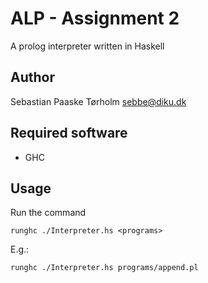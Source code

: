 # ALP - Assignment 2
A prolog interpreter written in Haskell

## Author
Sebastian Paaske Tørholm <sebbe@diku.dk>

## Required software
* GHC

## Usage
Run the command

    runghc ./Interpreter.hs <programs>

E.g.:

    runghc ./Interpreter.hs programs/append.pl

